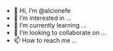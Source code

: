 - 👋 Hi, I’m @alcionefe
- 👀 I’m interested in ...
- 🌱 I’m currently learning ...
- 💞️ I’m looking to collaborate on ...
- 📫 How to reach me ...

<!---
alcionefe/alcionefe is a ✨ special ✨ repository because its `README.md` (this file) appears on your GitHub profile.
You can click the Preview link to take a look at your changes.
--->

